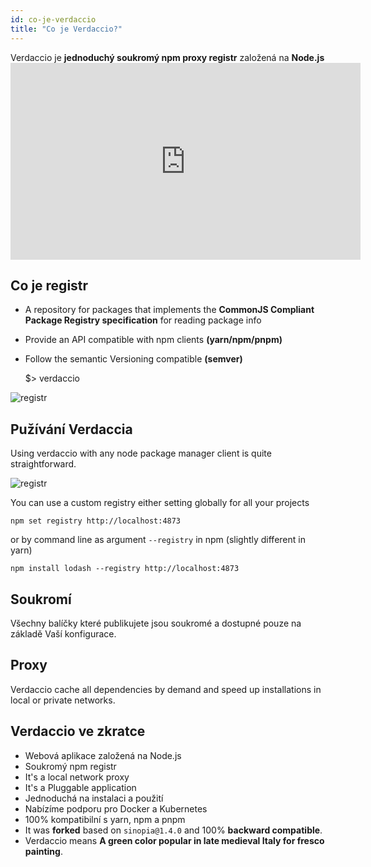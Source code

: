 ```yaml
---
id: co-je-verdaccio
title: "Co je Verdaccio?"
---
```

Verdaccio je **jednoduchý soukromý npm proxy registr** založená na **Node.js** <iframe width="560" height="315" src="https://www.youtube.com/embed/hDIFKzmoCaA" frameborder="0" allow="accelerometer; autoplay; encrypted-media; gyroscope; picture-in-picture" allowfullscreen mark="crwd-mark"></iframe> 

## Co je registr

* A repository for packages that implements the **CommonJS Compliant Package Registry specification** for reading package info
* Provide an API compatible with npm clients **(yarn/npm/pnpm)**
* Follow the semantic Versioning compatible **(semver)**

    $> verdaccio
    

![registr](assets/verdaccio_server.gif)

## Pužívání Verdaccia

Using verdaccio with any node package manager client is quite straightforward.

![registr](assets/npm_install.gif)

You can use a custom registry either setting globally for all your projects

    npm set registry http://localhost:4873
    

or by command line as argument `--registry` in npm (slightly different in yarn)

    npm install lodash --registry http://localhost:4873
    

## Soukromí

Všechny balíčky které publikujete jsou soukromé a dostupné pouze na základě Vaší konfigurace.

## Proxy

Verdaccio cache all dependencies by demand and speed up installations in local or private networks.

## Verdaccio ve zkratce

* Webová aplikace založená na Node.js
* Soukromý npm registr
* It's a local network proxy
* It's a Pluggable application
* Jednoduchá na instalaci a použití
* Nabízíme podporu pro Docker a Kubernetes
* 100% kompatibilní s yarn, npm a pnpm
* It was **forked** based on `sinopia@1.4.0` and 100% **backward compatible**.
* Verdaccio means **A green color popular in late medieval Italy for fresco painting**.